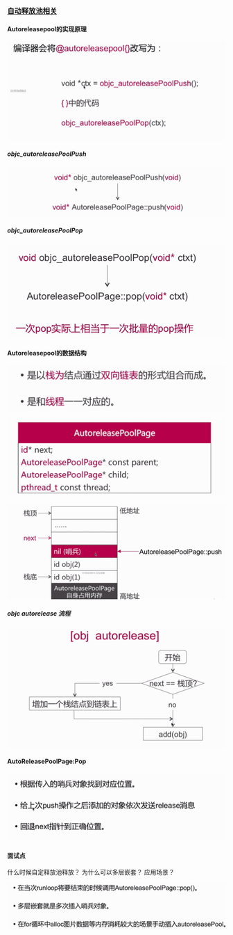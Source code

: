 ### [自动释放池相关](https://github.com/draveness/analyze/blob/master/contents/objc/%E8%87%AA%E5%8A%A8%E9%87%8A%E6%94%BE%E6%B1%A0%E7%9A%84%E5%89%8D%E4%B8%96%E4%BB%8A%E7%94%9F.md)

#### Autoreleasepool的实现原理

![](./img/Snip20190305_5.png)
 
##### objc_autoreleasePoolPush

![](./img/Snip20190305_6.png)

##### objc_autoreleasePoolPop

![](./img/Snip20190305_7.png)

#### Autoreleasepool的数据结构

 ![](./img/Snip20190305_8.png)
 
 ![](./img/Snip20190305_9.png)
 
 
 ![](./img/Snip20190305_11.png)

##### objc autorelease 流程

 ![](./img/Snip20190305_12.png)
 
#### AutoReleasePoolPage:Pop
![](./img/Snip20190305_13.png)


#### 面试点
什么时候自定释放池释放？
为什么可以多层嵌套？
应用场景？

![](./img/Snip20190305_14.png)